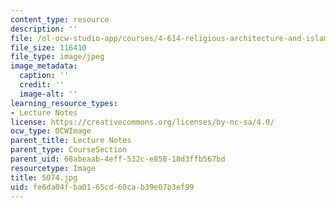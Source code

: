 ```yaml
---
content_type: resource
description: ''
file: /ol-ocw-studio-app/courses/4-614-religious-architecture-and-islamic-cultures-fall-2002/fe6da04fba0165cd60cab39e07b3ef99_5074.jpg
file_size: 116410
file_type: image/jpeg
image_metadata:
  caption: ''
  credit: ''
  image-alt: ''
learning_resource_types:
- Lecture Notes
license: https://creativecommons.org/licenses/by-nc-sa/4.0/
ocw_type: OCWImage
parent_title: Lecture Notes
parent_type: CourseSection
parent_uid: 68abeaab-4eff-532c-e858-18d3ffb567bd
resourcetype: Image
title: 5074.jpg
uid: fe6da04f-ba01-65cd-60ca-b39e07b3ef99
---
```

